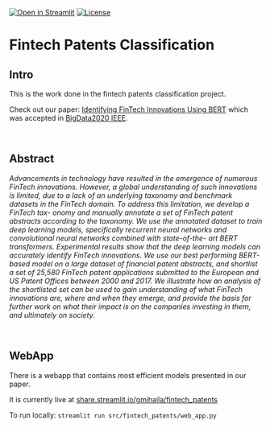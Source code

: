 [![Open in Streamlit](https://static.streamlit.io/badges/streamlit_badge_black_white.svg)](https://share.streamlit.io/gmihaila/fintech_patents/main/src/fintech_patents/web_app.py)
[![License](https://img.shields.io/badge/License-Apache%202.0-blue.svg)](https://opensource.org/licenses/Apache-2.0)

# Fintech Patents Classification

## Intro

This is the work done in the fintech patents classification project. 

Check out our paper: [Identifying FinTech Innovations Using BERT](https://github.com/gmihaila/fintech_patents/raw/main/identifying_fintech_innovations_using_bert.pdf) which was accepted in [BigData2020 IEEE](https://bigdataieee.org/BigData2020/AcceptedPapers.html).

<br>

## Abstract

*Advancements in technology have resulted in the emergence of numerous FinTech innovations. However, a global understanding of such innovations is limited, due to a lack of an underlying taxonomy and benchmark datasets in the FinTech domain. To address this limitation, we develop a FinTech tax- onomy and manually annotate a set of FinTech patent abstracts according to the taxonomy. We use the annotated dataset to train deep learning models, specifically recurrent neural networks and convolutional neural networks combined with state-of-the- art BERT transformers. Experimental results show that the deep learning models can accurately identify FinTech innovations. We use our best performing BERT-based model on a large dataset of financial patent abstracts, and shortlist a set of 25,580 FinTech patent applications submitted to the European and US Patent Offices between 2000 and 2017. We illustrate how an analysis of the shortlisted set can be used to gain understanding of what FinTech innovations are, where and when they emerge, and provide the basis for further work on what their impact is on the companies investing in them, and ultimately on society.*

<br>

## WebApp

There is a webapp that contains most efficient models presented in our paper. 

It is currently live at [share.streamlit.io/gmihaila/fintech_patents](https://share.streamlit.io/gmihaila/fintech_patents/main/src/fintech_patents/web_app.py) 


To run locally: `streamlit run src/fintech_patents/web_app.py`

